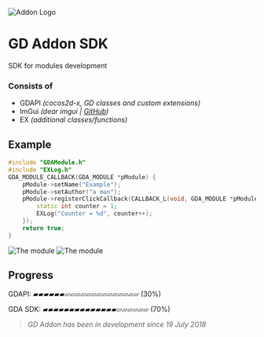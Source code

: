 ![Addon Logo](https://cdn.discordapp.com/attachments/439457786129285120/642313410368766025/GDAddonLogo_001-hd.png)

# GD Addon SDK

SDK for modules development

### Consists of
* GDAPI _(cocos2d-x, GD classes and custom extensions)_
* ImGui _(dear imgui | [GitHub](http://github.com/ocornut/imgui))_
* EX _(additional classes/functions)_


## Example
```cpp
#include "GDAModule.h"
#include "EXLog.h"
GDA_MODULE_CALLBACK(GDA_MODULE *pModule) {
    pModule->setName("Example");
    pModule->setAuthor("a man");
    pModule->registerClickCallback(CALLBACK_L(void, GDA_MODULE *pModule) {
        static int counter = 1;
        EXLog("Counter = %d", counter++);
    });
    return true;
}
```
![The module](https://cdn.discordapp.com/attachments/491677291588616213/643430791677870101/c.PNG)
![The module](https://cdn.discordapp.com/attachments/491677291588616213/643430824301297667/55d82c92e13bbf6a.PNG)

## Progress

GDAPI:
▰▰▰▰▰▰▱▱▱▱▱▱▱▱▱▱▱▱▱▱ (30%)

GDA SDK:
▰▰▰▰▰▰▰▰▰▰▰▰▰▰▱▱▱▱▱▱ (70%)



> *GD Addon has been in development since 19 July 2018*
